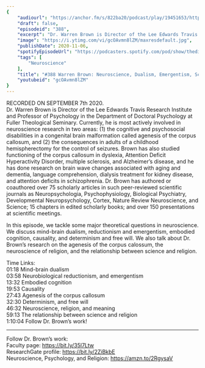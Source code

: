 ```yaml
---
{
	"audiourl": "https://anchor.fm/s/822ba20/podcast/play/19451653/https%3A%2F%2Fd3ctxlq1ktw2nl.cloudfront.net%2Fstaging%2F2020-8-11%2F80726dea-db7f-a5f3-b0f6-9653d4e157a5.m4a",
	"draft": false,
	"episodeid": "388",
	"excerpt": "Dr. Warren Brown is Director of the Lee Edwards Travis Research Institute and Professor of Psychology in the Department of Doctoral Psychology at Fuller Theological Seminary. Currently, he is most actively involved in neuroscience research in two areas: (1) the cognitive and psychosocial disabilities in a congenital brain malformation called agenesis of the corpus callosum, and (2) the consequences in adults of a childhood hemispherectomy for the control of seizures. Brown has also studied functioning of the corpus callosum in dyslexia, Attention Deficit Hyperactivity Disorder, multiple sclerosis, and Alzheimer’s disease, and he has done research on brain wave changes associated with aging and dementia, language comprehension, dialysis treatment for kidney disease, and attention deficits in schizophrenia. Dr. Brown has authored or coauthored over 75 scholarly articles in such peer-reviewed scientific journals as Neuropsychologia, Psychophysiology, Biological Psychiatry, Developmental Neuropsychology, Cortex, Nature Review Neuroscience, and Science; 15 chapters in edited scholarly books; and over 150 presentations at scientific meetings.",
	"image": "https://i.ytimg.com/vi/gcOAvmn8lZM/maxresdefault.jpg",
	"publishDate": 2020-11-06,
	"spotifyEpisodeUrl": "https://podcasters.spotify.com/pod/show/thedissenter/episodes/388-Warren-Brown-Neuroscience--Dualism--Emergentism--Science-and-Religion-ejg4a5",
	"tags": [
		"Neuroscience"
	],
	"title": "#388 Warren Brown: Neuroscience, Dualism, Emergentism, Science and Religion",
	"youtubeid": "gcOAvmn8lZM"
}
---
```

RECORDED ON SEPTEMBER 7th 2020.  
Dr. Warren Brown is Director of the Lee Edwards Travis Research Institute and Professor of Psychology in the Department of Doctoral Psychology at Fuller Theological Seminary. Currently, he is most actively involved in neuroscience research in two areas: (1) the cognitive and psychosocial disabilities in a congenital brain malformation called agenesis of the corpus callosum, and (2) the consequences in adults of a childhood hemispherectomy for the control of seizures. Brown has also studied functioning of the corpus callosum in dyslexia, Attention Deficit Hyperactivity Disorder, multiple sclerosis, and Alzheimer’s disease, and he has done research on brain wave changes associated with aging and dementia, language comprehension, dialysis treatment for kidney disease, and attention deficits in schizophrenia. Dr. Brown has authored or coauthored over 75 scholarly articles in such peer-reviewed scientific journals as Neuropsychologia, Psychophysiology, Biological Psychiatry, Developmental Neuropsychology, Cortex, Nature Review Neuroscience, and Science; 15 chapters in edited scholarly books; and over 150 presentations at scientific meetings.

In this episode, we tackle some major theoretical questions in neuroscience. We discuss mind-brain dualism, reductionism and emergentism, embodied cognition, causality, and determinism and free will. We also talk about Dr. Brown’s research on the agenesis of the corpus calossum, the neuroscience of religion, and the relationship between science and religion.

Time Links:  
<time>01:18</time> Mind-brain dualism  
<time>03:58</time> Neurobiological reductionism, and emergentism  
<time>13:32</time> Embodied cognition  
<time>19:53</time> Causality  
<time>27:43</time> Agenesis of the corpus callosum  
<time>32:30</time> Determinism, and free will  
<time>46:32</time> Neuroscience, religion, and meaning  
<time>59:13</time> The relationship between science and religion  
<time>1:10:04</time> Follow Dr. Brown’s work!

---

Follow Dr. Brown’s work:  
Faculty page: https://bit.ly/35l7Ltw  
ResearchGate profile: https://bit.ly/2ZiBkbE  
Neuroscience, Psychology, and Religion: https://amzn.to/2RgysaV
